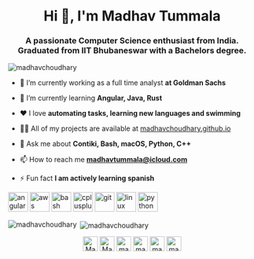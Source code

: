 <h1 align="center">Hi 👋, I'm Madhav Tummala</h1>
<h3 align="center">A passionate Computer Science enthusiast from India. Graduated from IIT Bhubaneswar with a Bachelors degree.</h3>

<p align="left"> <img src="https://komarev.com/ghpvc/?username=madhavchoudhary" alt="madhavchoudhary" /> </p>

- 🔭 I’m currently working as a full time analyst **at Goldman Sachs**

- 🌱 I’m currently learning **Angular, Java, Rust**

- ❤️ I love **automating tasks, learning new languages and swimming**

- 👨‍💻 All of my projects are available at [madhavchoudhary.github.io](madhavchoudhary.github.io)

- 💬 Ask me about **Contiki, Bash, macOS, Python, C++**

- 📫 How to reach me **madhavtummala@icloud.com**

- ⚡ Fun fact **I am actively learning spanish**

<p align="left"><img src="https://devicons.github.io/devicon/devicon.git/icons/angularjs/angularjs-original.svg" alt="angularjs" width="40" height="40"/> <img src="https://devicons.github.io/devicon/devicon.git/icons/amazonwebservices/amazonwebservices-original-wordmark.svg" alt="aws" width="40" height="40"/> <img src="https://www.vectorlogo.zone/logos/gnu_bash/gnu_bash-icon.svg" alt="bash" width="40" height="40"/> <img src="https://devicons.github.io/devicon/devicon.git/icons/cplusplus/cplusplus-original.svg" alt="cplusplus" width="40" height="40"/> <img src="https://www.vectorlogo.zone/logos/git-scm/git-scm-icon.svg" alt="git" width="40" height="40"/> <img src="https://devicons.github.io/devicon/devicon.git/icons/linux/linux-original.svg" alt="linux" width="40" height="40"/> <img src="https://devicons.github.io/devicon/devicon.git/icons/python/python-original.svg" alt="python" width="40" height="40"/></p><p><img align="left" src="https://github-readme-stats.vercel.app/api/top-langs/?username=madhavchoudhary&layout=compact&hide=html" alt="madhavchoudhary" /></p>

<p>&nbsp;<img align="center" src="https://github-readme-stats.vercel.app/api?username=madhavchoudhary&show_icons=true" alt="madhavchoudhary" /></p>

<p align="center"> 
<a href="https://www.reddit.com/user/Mad6193" target="blank"><img align="center" src="https://cdn.jsdelivr.net/npm/simple-icons@3.0.1/icons/reddit.svg" alt="Mad6193 height="30" width="30" /></a>
<a href="https://gitlab.com/MadhavTummala" target="blank"><img align="center" src="https://cdn.jsdelivr.net/npm/simple-icons@3.0.1/icons/gitlab.svg" alt="MadhavTummala height="30" width="30" /></a>
<a href="https://linkedin.com/in/madhav-tummala-115984145" target="blank"><img align="center" src="https://cdn.jsdelivr.net/npm/simple-icons@3.0.1/icons/linkedin.svg" alt="madhav-tummala-115984145" height="30" width="30" /></a>
<a href="https://fb.com/madhav.tummala.14" target="blank"><img align="center" src="https://cdn.jsdelivr.net/npm/simple-icons@3.0.1/icons/facebook.svg" alt="madhav.tummala.14" height="30" width="30" /></a>
<a href="https://instagram.com/madhav.tummala" target="blank"><img align="center" src="https://cdn.jsdelivr.net/npm/simple-icons@3.0.1/icons/instagram.svg" alt="madhav.tummala" height="30" width="30" /></a>
<a href="https://www.youtube.com/channel/UCA95U4gtPPz-2XKNZzc2inA?view_as=subscriber" target="blank"><img align="center" src="https://cdn.jsdelivr.net/npm/simple-icons@3.0.1/icons/youtube.svg" alt="madhav tummala" height="30" width="30" /></a>
</p>
